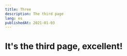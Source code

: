 ```yaml
---
title: Three
description: The third page
lang: es
publishedAt: 2021-01-03
---
```


# It's the third page, excellent!
